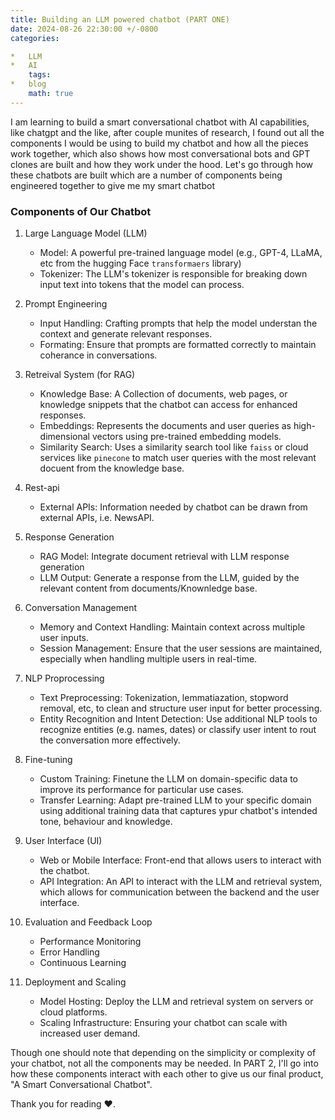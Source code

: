 ```yaml
---
title: Building an LLM powered chatbot (PART ONE)
date: 2024-08-26 22:30:00 +/-0800  
categories:

*   LLM
*   AI  
    tags:
*   blog  
    math: true
---
```


I am learning to build a smart conversational chatbot with AI capabilities, like chatgpt and the like, after couple munites of research, I found out all the components I would be using to build my chatbot and how all the pieces work together, which also shows how most conversational bots and GPT clones are built and how they work under the hood.
Let's go through how these chatbots are built which are a number of components being engineered together to give me my smart chatbot

### Components of Our Chatbot
1. Large Language Model (LLM)
    - Model: A powerful pre-trained language model (e.g., GPT-4, LLaMA, etc from the hugging Face `transformaers` library)
    - Tokenizer: The LLM's tokenizer is responsible for breaking down input text into tokens that the model can process.

2. Prompt Engineering
    - Input Handling: Crafting prompts that help the model understan the context and generate relevant responses.
    - Formating: Ensure that prompts are formatted correctly to maintain coherance in conversations.

3. Retreival System (for RAG)
    - Knowledge Base: A Collection of documents, web pages, or knowledge snippets that the chatbot can access for enhanced responses.
    - Embeddings: Represents the documents and user queries as high-dimensional vectors using pre-trained embedding models.
    - Similarity Search: Uses a similarity search tool like `faiss` or cloud services like `pinecone` to match user queries with the most relevant docuent from the knowledge base.

4. Rest-api
    - External APIs: Information needed by chatbot can be drawn from external APIs, i.e. NewsAPI.

5. Response Generation
    - RAG Model: Integrate document retrieval with LLM response generation
    - LLM Output: Generate a response from the LLM, guided by the relevant content from documents/Knownledge base.

6. Conversation Management
    - Memory and Context Handling: Maintain context across multiple user inputs.
    - Session Management: Ensure that the user sessions are maintained, especially when handling multiple users in real-time.

7. NLP Proprocessing
    - Text Preprocessing: Tokenization, lemmatiazation, stopword removal, etc, to clean and structure user input for better processing.
    - Entity Recognition and Intent Detection: Use additional NLP tools to recognize entities (e.g. names, dates) or classify user intent to rout the conversation more effectively.

8. Fine-tuning
    - Custom Training: Finetune the LLM on domain-specific data to improve its performance for particular use cases.
    - Transfer Learning: Adapt pre-trained LLM to your specific domain using additional training data that captures ypur chatbot's intended tone, behaviour and knowledge.

9. User Interface (UI)
    - Web or Mobile Interface: Front-end that allows users to interact with the chatbot.
    - API Integration: An API to interact with the LLM and retrieval system, which allows for communication between the backend and the user interface.

10. Evaluation and Feedback Loop
    - Performance Monitoring
    - Error Handling
    - Continuous Learning

11. Deployment and Scaling
    - Model Hosting: Deploy the LLM and retrieval system on servers or cloud platforms.
    - Scaling Infrastructure: Ensuring your chatbot can scale with increased user demand.


Though one should note that depending on the simplicity or complexity of your chatbot, not all the components may be needed.
In PART 2, I'll go into how these components interact with each other to give us our final product, "A Smart Conversational Chatbot".

Thank you for reading ❤.